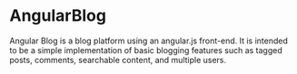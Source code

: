 # AngularBlog

Angular Blog is a blog platform using an angular.js front-end.  It is intended to be a simple implementation of basic blogging features such as tagged posts, comments, searchable content, and multiple users.
